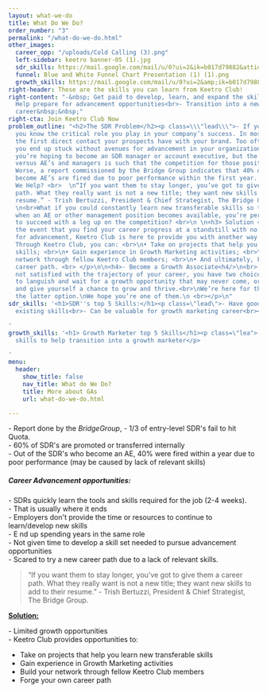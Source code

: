 ```yaml
---
layout: what-we-do
title: What Do We Do?
order_number: "3"
permalink: "/what-do-we-do.html"
other_images:
  career_opp: "/uploads/Cold Calling (3).png"
  left-sidebar: keetro banner-05 (1).jpg
  sdr_skills: https://mail.google.com/mail/u/0?ui=2&ik=b017d79882&attid=0.1&permmsgid=msg-a:r-2800180304213369896&th=16f15f68b1fad78c&view=fimg&sz=s0-l75-ft&attbid=ANGjdJ-1lbvfLvAGc-TYi_GmAsSCzo2ZmcQQLpp-d80TpcX8fj8WjwhLyd3Ja1DfzfYoRlg89n4fACtTeYKXcuE9ulhorwJP3WBDDFQM3wG8VpOTlgyU9aLwtNh8wzE&disp=emb&realattid=ii_k4afpryb0
  funnel: Blue and White Funnel Chart Presentation (1) (1).png
  growth_skills: https://mail.google.com/mail/u/0?ui=2&amp;ik=b017d79882&amp;attid=0.1&amp;permmsgid=msg-a:r1922318279603828568&amp;th=16f15ff67e2141c8&amp;view=fimg&amp;sz=s0-l75-ft&amp;attbid=ANGjdJ_fYVlusLWf_RY14S9aw1XVRNSg01Yd31WVQ4Wjo50U2lzJglOUxoHBnAW_VTr_y8hJKNpOLPd3NAwCZX_hr5FhfbHlflH6EOtciisASbDYnWeXETe5uxF5vzs&amp;disp=emb&amp;realattid=ii_k4ag2bqk0
right-header: These are the skills you can learn from Keetro Club!
right-content: "-&nbsp; Get paid to develop, learn, and expand the skillset&nbsp;<br>-
  Help prepare for advancement opportunities<br>- Transition into a new marketing
  career&nbsp;&nbsp;"
right-cta: Join Keetro Club Now
problem_outline: "<h2>The SDR Problem</h2><p class=\\\"lead\\\">- If you’re an SDR,
  you know the critical role you play in your company’s success. In most cases, you’re
  the first direct contact your prospects have with your brand. Too often, however,
  you end up stuck without avenues for advancement in your organization. <br> Maybe
  you’re hoping to become an SDR manager or account executive, but the ratio of SDR’s
  versus AE’s and managers is such that the competition for those positions is fierce.
  Worse, a report commissioned by the Bridge Group indicates that 40% of SDR’s who
  become AE’s are fired due to poor performance within the first year. <br>- How Can
  We Help? <br>  \n“If you want them to stay longer, you’ve got to give them a career
  path. What they really want is not a new title; they want new skills to add to their
  resume.” - Trish Bertuzzi, President & Chief Strategist, The Bridge Group.<br>\n
  \n<br>What if you could constantly learn new transferable skills so that if and
  when an AE or other management position becomes available, you’re perfectly positioned
  to succeed with a leg up on the competition? <br>\n \n<h3> Solution <h3/> <p class=\\\"lead\\\">In
  the event that you find your career progress at a standstill with no available pathways
  for advancement, Keetro Club is here to provide you with another way forward. <br>
  Through Keetro Club, you can: <br>\n• Take on projects that help you learn new transferable
  skills; <br>\n• Gain experience in Growth Marketing activities; <br>\n• Build your
  network through fellow Keetro Club members; <br>\n• And ultimately, Forge your own
  career path. <br> </p>\n\n<h4>- Become a Growth Associate<h4/>\n<br>- If you’re
  not satisfied with the trajectory of your career, you have two choices: continue
  to languish and wait for a growth opportunity that may never come, or be proactive
  and give yourself a chance to grow and thrive.<br>\nWe’re here for those who choose
  the latter option.\nWe hope you’re one of them.\n <br></p>\n"
sdr_skills: '<h1>SDR''s top 5 Skills:</h1><p class=\"lead\">- Have good/versitile
  existing skills<br>- Can be valuable for growth marketing career<br><br></p>

'
growth_skills: '<h1> Growth Marketer top 5 Skills</h1><p class=\"lea">- Learn additional
  skills to help transition into a growth marketer</p>

'
menu:
  header:
    show_title: false
    nav_title: What do We Do?
    title: More about GAs
    url: what-do-we-do.html

---
```

<p>- Report done by the <i>BridgeGroup</i>, - 1/3 of entry-level SDR's fail to hit Quota. <br>- 60% of SDR's are promoted or transferred internally<br>- Out of the SDR's who become an AE, 40% were fired within a year due to poor performance (may be caused by lack of relevant skills)</p>
<h5>Career Advancement opportunities:</h5>
<p>- SDRs quickly learn the tools and skills required for the job (2-4 weeks). <br>- That is usually where it ends<br>- Employers don't provide the time or resources to continue to learn/develop new skills<br>- E
<gwmw class="ginger-module-highlighter-mistake-type-3" id="gwmw-15766279482914952798457">nd</gwmw> up spending years in the same role <br>- Not given time to develop a skill set needed to pursue advancement opportunities<br>- Scared to try a new career path due to a lack of relevant skills. </p>
<blockquote> “If you want them to stay longer, you’ve got to give them a career path. What they really want is not a new title; they want new skills to add to their resume.” - Trish Bertuzzi, President & Chief Strategist, The Bridge Group. </blockquote>
<p><b><u>
Solution:</u></b></p>
<p>- Limited growth opportunities<br>- Keetro Club provides opportunities to:</p>
<ul class="bullets">
<li>Take on projects that help you learn new transferable skills</li>
<li>Gain experience in Growth Marketing activities</li>
<li>Build your network through fellow Keetro Club members </li>
<li>Forge your own career path</li>
</ul>